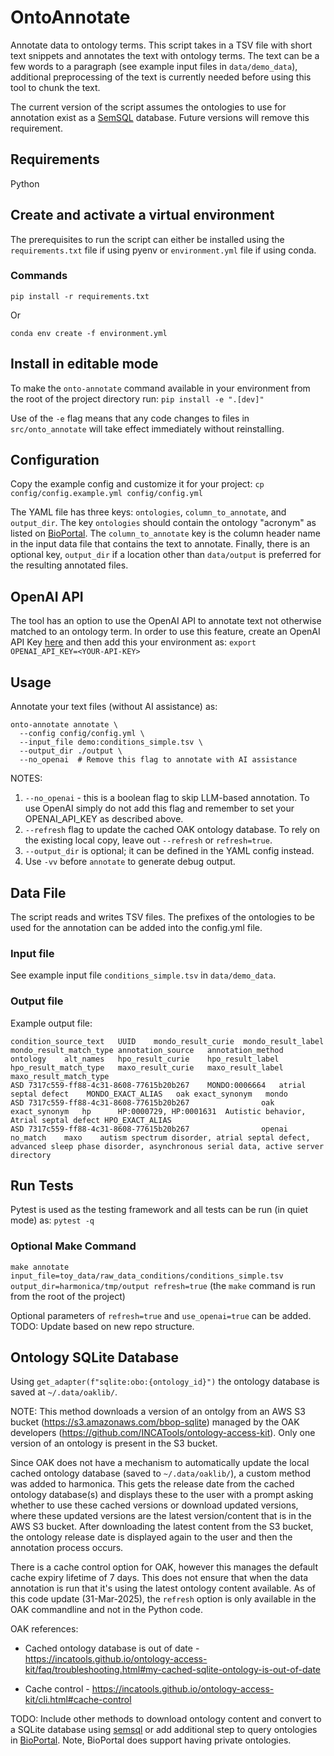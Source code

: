 # OntoAnnotate
Annotate data to ontology terms. This script takes in a TSV file with short text snippets and annotates the text with ontology terms. 
The text can be a few words to a paragraph (see example input files in `data/demo_data`), additional preprocessing of the text is currently needed before using this tool to chunk the text.

The current version of the script assumes the ontologies to use for annotation exist as a [SemSQL](https://github.com/incatools/semantic-sql) database. Future versions will remove this requirement.

## Requirements
Python

## Create and activate a virtual environment
The prerequisites to run the script can either be installed using the `requirements.txt` file if using pyenv or `environment.yml` file if using conda.

### Commands
`pip install -r requirements.txt`
 
 Or

 `conda env create -f environment.yml`

## Install in editable mode
To make the `onto-annotate` command available in your environment from the root of the project directory run:
`pip install -e ".[dev]"`

Use of the `-e` flag means that any code changes to files in `src/onto_annotate` will take effect immediately without reinstalling.

## Configuration
Copy the example config and customize it for your project:
`cp config/config.example.yml config/config.yml`

The YAML file has three keys: `ontologies`, `column_to_annotate`, and `output_dir`. The key `ontologies` should contain the ontology "acronym" as listed on [BioPortal](https://bioportal.bioontology.org/ontologies). The `column_to_annotate` key is the column header name in the input data file that contains the text to annotate. Finally, there is an optional key, `output_dir` if a location other than `data/output` is preferred for the resulting annotated files.


## OpenAI API
The tool has an option to use the OpenAI API to annotate text not otherwise matched to an ontology term. In order to use this feature, create an OpenAI API Key [here](https://platform.openai.com/api-keys) and then add this your environment as:
`export OPENAI_API_KEY=<YOUR-API-KEY>`


## Usage
Annotate your text files (without AI assistance) as:
```
onto-annotate annotate \
  --config config/config.yml \
  --input_file demo:conditions_simple.tsv \
  --output_dir ./output \
  --no_openai  # Remove this flag to annotate with AI assistance
```

NOTES:
1. `--no_openai` - this is a boolean flag to skip LLM-based annotation. To use OpenAI simply do not add this flag and remember to set your OPENAI_API_KEY as described above.
1. `--refresh` flag to update the cached OAK ontology database. To rely on the existing local copy, leave out `--refresh` or `refresh=true`.
1. `--output_dir` is optional; it can be defined in the YAML config instead.
1. Use `-vv` before `annotate` to generate debug output.


## Data File
The script reads and writes TSV files. The prefixes of the ontologies to be used for the annotation can be added into the config.yml file.

### Input file
See example input file `conditions_simple.tsv` in `data/demo_data`.

### Output file
Example output file: 

```
condition_source_text	UUID	mondo_result_curie	mondo_result_label	mondo_result_match_type	annotation_source	annotation_method	ontology	alt_names	hpo_result_curie	hpo_result_label	hpo_result_match_type	maxo_result_curie	maxo_result_label	maxo_result_match_type
ASD	7317c559-ff88-4c31-8608-77615b20b267	MONDO:0006664	atrial septal defect	MONDO_EXACT_ALIAS	oak	exact_synonym	mondo							
ASD	7317c559-ff88-4c31-8608-77615b20b267				oak	exact_synonym	hp		HP:0000729, HP:0001631	Autistic behavior, Atrial septal defect	HPO_EXACT_ALIAS			
ASD	7317c559-ff88-4c31-8608-77615b20b267				openai	no_match	maxo	autism spectrum disorder, atrial septal defect, advanced sleep phase disorder, asynchronous serial data, active server directory						
```

## Run Tests
Pytest is used as the testing framework and all tests can be run (in quiet mode) as: `pytest -q`


### Optional Make Command
`make annotate input_file=toy_data/raw_data_conditions/conditions_simple.tsv output_dir=harmonica/tmp/output refresh=true`
(the `make` command is run from the root of the project)

Optional parameters of `refresh=true` and `use_openai=true` can be added.
TODO: Update based on new repo structure.


## Ontology SQLite Database
Using `get_adapter(f"sqlite:obo:{ontology_id}")` the ontology database is saved at `~/.data/oaklib/`.

NOTE: This method downloads a version of an ontolgy from an AWS S3 bucket (https://s3.amazonaws.com/bbop-sqlite) managed by the OAK developers (https://github.com/INCATools/ontology-access-kit). Only one version of an ontology is present in the S3 bucket.

Since OAK does not have a mechanism to automatically update the local cached ontology database (saved to `~/.data/oaklib/`), a custom method was added to harmonica. This gets the release date from the cached ontology database(s) and displays these to the user with a prompt asking whether to use these cached versions or download updated versions, where these updated versions are the latest version/content that is in the AWS S3 bucket. After downloading the latest content from the S3 bucket, the ontology release date is displayed again to the user and then the annotation process occurs.

There is a cache control option for OAK, however this manages the default cache expiry lifetime of 7 days. This does not ensure that when the data annotation is run that it's using the latest ontology content available. As of this code update (31-Mar-2025), the `refresh` option is only available in the OAK commandline and not in the Python code.

OAK references:
- Cached ontology database is out of date - https://incatools.github.io/ontology-access-kit/faq/troubleshooting.html#my-cached-sqlite-ontology-is-out-of-date

- Cache control - https://incatools.github.io/ontology-access-kit/cli.html#cache-control


TODO: Include other methods to download ontology content and convert to a SQLite database using [semsql](https://github.com/INCATools/semantic-sql) or add additional step to query ontologies in [BioPortal](https://bioportal.bioontology.org/). Note, BioPortal does support having private ontologies.

